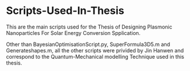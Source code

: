 # Scripts-Used-In-Thesis
This are the main scripts used for the Thesis of Designing Plasmonic Nanoparticles For Solar Energy Conversion Spplication. 

Other than BayesianOptimisationScript.py, SuperFormula3D5.m and Generateshapes.m, all the other scripts were privided by Jin Hanwen and 
correspond to the Quantum-Mechanical modelling Technique used in this thesis. 
